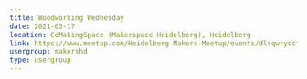 ```yaml
---
title: Woodworking Wednesday
date: 2021-03-17
location: CoMakingSpace (Makerspace Heidelberg), Heidelberg
link: https://www.meetup.com/Heidelberg-Makers-Meetup/events/dlsqwryccfbwb/
usergroup: makershd
type: usergroup
---
```

